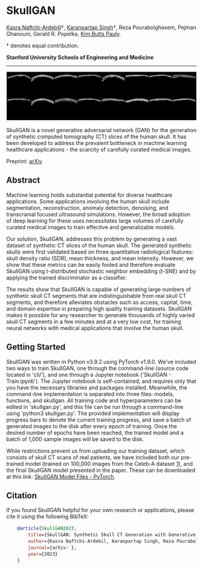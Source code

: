 # SkullGAN

[Kasra Naftchi-Ardebili](https://bioengineering.stanford.edu/people/kasra-naftchi-ardebili)†, [Karanpartap Singh](https://karanps.com)†, Reza Pourabolghasem, Pejman Ghanouni, Gerald R. Popelka, [Kim Butts Pauly](https://kbplab.stanford.edu).

† denotes equal contribution.

**Stanford University Schools of Engineering and Medicine**

<hr>

![Synthetic skull CT images generated by SkullGAN](figures/Synthetic_Skull_CTs.png)

SkullGAN is a novel generative adversarial network (GAN) for the generation of synthetic computed tomography (CT) slices of the human skull. It has been developed to address the prevalent bottleneck in machine learning healthcare applications - the scarcity of carefully curated medical images.

Preprint: [arXiv](https://arxiv.org/list/cs.AI/recent)

## Abstract

Machine learning holds substantial potential for diverse healthcare applications. Some applications involving the human skull include segmentation, reconstruction, anomaly detection, denoising, and transcranial focused ultrasound simulations. However, the broad adoption of deep learning for these uses necessitates large volumes of carefully curated medical images to train effective and generalizable models. 

Our solution, SkullGAN, addresses this problem by generating a vast dataset of synthetic CT slices of the human skull. The generated synthetic skulls were first validated based on three quantitative radiological features: skull density ratio (SDR), mean thickness, and mean intensity. However, we show that these metrics can be easily fooled and therefore evaluate SkullGAN using t-distributed stochastic neighbor embedding (t-SNE) and by applying the trained discriminator as a classifier. 

The results show that SkullGAN is capable of generating large numbers of synthetic skull CT segments that are indistinguishable from real skull CT segments, and therefore alleviates obstacles such as access, capital, time, and domain expertise in preparing high quality training datasets. SkullGAN makes it possible for any researcher to generate thousands of highly varied skull CT segments in a few minutes and at a very low cost, for training neural networks with medical applications that involve the human skull.

## Getting Started

SkullGAN was written in Python v3.9.2 using PyTorch v1.9.0. We've included two ways to train SkullGAN, one through the command-line (source code located in 'cli/'), and one through a Jupyter notebook ('SkullGAN - Train.ipynb'). The Jupyter notebook is self-contained, and requires only that you have the necessary libraries and packages installed. Meanwhile, the command-line implementation is separated into three files: models, functions, and skullgan. All training code and hyperparameters can be edited in 'skullgan.py', and this file can be run through a command-line using 'python3 skullgan.py'. The provided implementation will display progress bars to denote the current training progress, and save a batch of generated images to the disk after every epoch of training. Once the desired number of epochs have been reached, the trained model and a batch of 1,000 sample images will be saved to the disk. 

While restrictions prevent us from uploading our training dataset, which consists of skull CT scans of real patients, we have included both our pre-trained model (trained on 100,000 images from the Celeb-A dataset [1](https://mmlab.ie.cuhk.edu.hk/projects/CelebA.html)), and the final SkullGAN model presented in the paper. These can be downloaded at this link: [SkullGAN Model Files - PyTorch](https://drive.google.com/drive/folders/1KRLXFMssKKuQwXL5J9fVorhVGbZaSeK4?usp=sharing).

## Citation

If you found SkullGAN helpful for your own research or applications, please cite it using the following BibTeX:
```bibtex
    @article{SkullGAN2023,
        title={SkullGAN: Synthetic Skull CT Generation with Generative Adversarial Networks},
        author={Kasra Naftchi-Ardebil, Karanpartap Singh, Reza Pourabolghasem, Pejman Ghanouni, Gerald R. Popelka, Kim Butts Pauly},
        journal={arXiv: },
        year={2023}
    }
```
